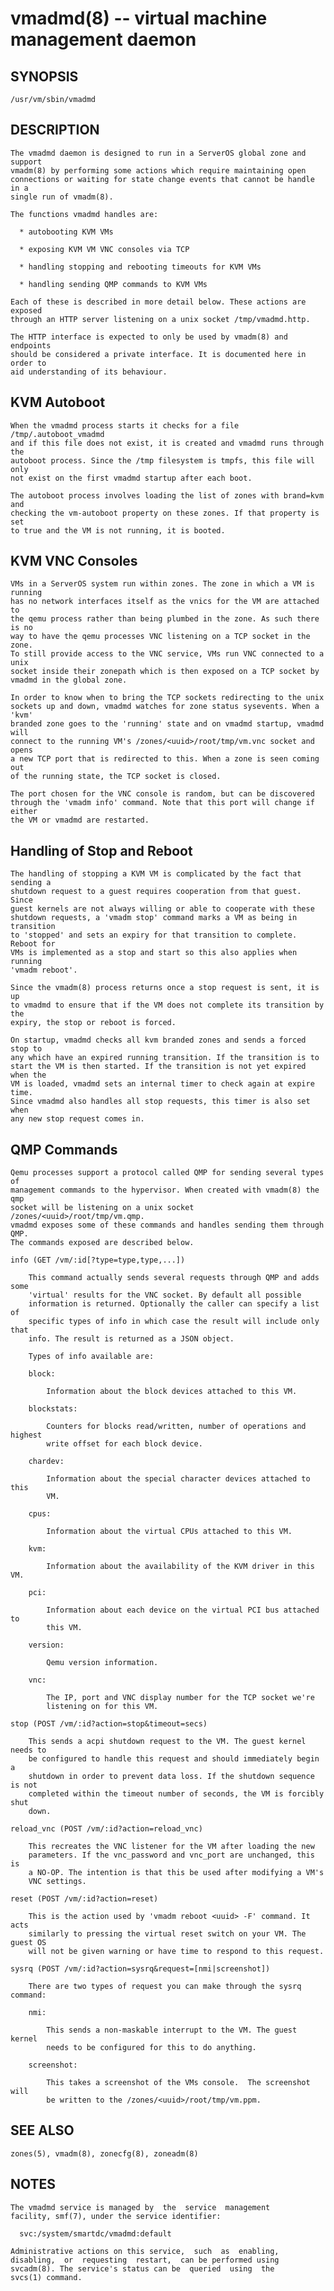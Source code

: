 # vmadmd(8) -- virtual machine management daemon

## SYNOPSIS

    /usr/vm/sbin/vmadmd

## DESCRIPTION

    The vmadmd daemon is designed to run in a ServerOS global zone and support
    vmadm(8) by performing some actions which require maintaining open
    connections or waiting for state change events that cannot be handle in a
    single run of vmadm(8).

    The functions vmadmd handles are:

      * autobooting KVM VMs

      * exposing KVM VM VNC consoles via TCP

      * handling stopping and rebooting timeouts for KVM VMs

      * handling sending QMP commands to KVM VMs

    Each of these is described in more detail below. These actions are exposed
    through an HTTP server listening on a unix socket /tmp/vmadmd.http.

    The HTTP interface is expected to only be used by vmadm(8) and endpoints
    should be considered a private interface. It is documented here in order to
    aid understanding of its behaviour.

## KVM Autoboot

    When the vmadmd process starts it checks for a file /tmp/.autoboot_vmadmd
    and if this file does not exist, it is created and vmadmd runs through the
    autoboot process. Since the /tmp filesystem is tmpfs, this file will only
    not exist on the first vmadmd startup after each boot.

    The autoboot process involves loading the list of zones with brand=kvm and
    checking the vm-autoboot property on these zones. If that property is set
    to true and the VM is not running, it is booted.

## KVM VNC Consoles

    VMs in a ServerOS system run within zones. The zone in which a VM is running
    has no network interfaces itself as the vnics for the VM are attached to
    the qemu process rather than being plumbed in the zone. As such there is no
    way to have the qemu processes VNC listening on a TCP socket in the zone.
    To still provide access to the VNC service, VMs run VNC connected to a unix
    socket inside their zonepath which is then exposed on a TCP socket by
    vmadmd in the global zone.

    In order to know when to bring the TCP sockets redirecting to the unix
    sockets up and down, vmadmd watches for zone status sysevents. When a 'kvm'
    branded zone goes to the 'running' state and on vmadmd startup, vmadmd will
    connect to the running VM's /zones/<uuid>/root/tmp/vm.vnc socket and opens
    a new TCP port that is redirected to this. When a zone is seen coming out
    of the running state, the TCP socket is closed.

    The port chosen for the VNC console is random, but can be discovered
    through the 'vmadm info' command. Note that this port will change if either
    the VM or vmadmd are restarted.

## Handling of Stop and Reboot

    The handling of stopping a KVM VM is complicated by the fact that sending a
    shutdown request to a guest requires cooperation from that guest. Since
    guest kernels are not always willing or able to cooperate with these
    shutdown requests, a 'vmadm stop' command marks a VM as being in transition
    to 'stopped' and sets an expiry for that transition to complete. Reboot for
    VMs is implemented as a stop and start so this also applies when running
    'vmadm reboot'.

    Since the vmadm(8) process returns once a stop request is sent, it is up
    to vmadmd to ensure that if the VM does not complete its transition by the
    expiry, the stop or reboot is forced.

    On startup, vmadmd checks all kvm branded zones and sends a forced stop to
    any which have an expired running transition. If the transition is to
    start the VM is then started. If the transition is not yet expired when the
    VM is loaded, vmadmd sets an internal timer to check again at expire time.
    Since vmadmd also handles all stop requests, this timer is also set when
    any new stop request comes in.

## QMP Commands

    Qemu processes support a protocol called QMP for sending several types of
    management commands to the hypervisor. When created with vmadm(8) the qmp
    socket will be listening on a unix socket /zones/<uuid>/root/tmp/vm.qmp.
    vmadmd exposes some of these commands and handles sending them through QMP.
    The commands exposed are described below.

    info (GET /vm/:id[?type=type,type,...])

        This command actually sends several requests through QMP and adds some
        'virtual' results for the VNC socket. By default all possible
        information is returned. Optionally the caller can specify a list of
        specific types of info in which case the result will include only that
        info. The result is returned as a JSON object.

        Types of info available are:

        block:

            Information about the block devices attached to this VM.

        blockstats:

            Counters for blocks read/written, number of operations and highest
            write offset for each block device.

        chardev:

            Information about the special character devices attached to this
            VM.

        cpus:

            Information about the virtual CPUs attached to this VM.

        kvm:

            Information about the availability of the KVM driver in this VM.

        pci:

            Information about each device on the virtual PCI bus attached to
            this VM.

        version:

            Qemu version information.

        vnc:

            The IP, port and VNC display number for the TCP socket we're
            listening on for this VM.

    stop (POST /vm/:id?action=stop&timeout=secs)

        This sends a acpi shutdown request to the VM. The guest kernel needs to
        be configured to handle this request and should immediately begin a
        shutdown in order to prevent data loss. If the shutdown sequence is not
        completed within the timeout number of seconds, the VM is forcibly shut
        down.

    reload_vnc (POST /vm/:id?action=reload_vnc)

        This recreates the VNC listener for the VM after loading the new
        parameters. If the vnc_password and vnc_port are unchanged, this is
        a NO-OP. The intention is that this be used after modifying a VM's
        VNC settings.

    reset (POST /vm/:id?action=reset)

        This is the action used by 'vmadm reboot <uuid> -F' command. It acts
        similarly to pressing the virtual reset switch on your VM. The guest OS
        will not be given warning or have time to respond to this request.

    sysrq (POST /vm/:id?action=sysrq&request=[nmi|screenshot])

        There are two types of request you can make through the sysrq command:

        nmi:

            This sends a non-maskable interrupt to the VM. The guest kernel
            needs to be configured for this to do anything.

        screenshot:

            This takes a screenshot of the VMs console.  The screenshot will
            be written to the /zones/<uuid>/root/tmp/vm.ppm.

## SEE ALSO

    zones(5), vmadm(8), zonecfg(8), zoneadm(8)

## NOTES

    The vmadmd service is managed by  the  service  management
    facility, smf(7), under the service identifier:

      svc:/system/smartdc/vmadmd:default

    Administrative actions on this service,  such  as  enabling,
    disabling,  or  requesting  restart,  can be performed using
    svcadm(8). The service's status can be  queried  using  the
    svcs(1) command.

